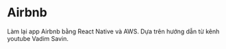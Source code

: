 # Airbnb
Làm lại app Airbnb bằng React Native và AWS. Dựa trên hướng dẫn từ kênh youtube Vadim Savin.
